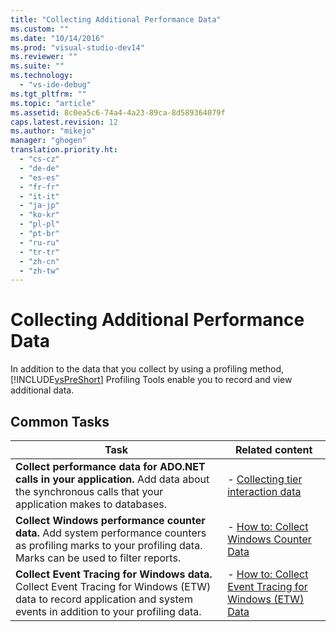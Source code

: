 ```yaml
---
title: "Collecting Additional Performance Data"
ms.custom: ""
ms.date: "10/14/2016"
ms.prod: "visual-studio-dev14"
ms.reviewer: ""
ms.suite: ""
ms.technology: 
  - "vs-ide-debug"
ms.tgt_pltfrm: ""
ms.topic: "article"
ms.assetid: 8c0ea5c6-74a4-4a23-89ca-8d589364079f
caps.latest.revision: 12
ms.author: "mikejo"
manager: "ghogen"
translation.priority.ht: 
  - "cs-cz"
  - "de-de"
  - "es-es"
  - "fr-fr"
  - "it-it"
  - "ja-jp"
  - "ko-kr"
  - "pl-pl"
  - "pt-br"
  - "ru-ru"
  - "tr-tr"
  - "zh-cn"
  - "zh-tw"
---
```

# Collecting Additional Performance Data
In addition to the data that you collect by using a profiling method, [!INCLUDE[vsPreShort](../codequality/includes/vspreshort_md.md)] Profiling Tools enable you to record and view additional data.  
  
## Common Tasks  
  
|Task|Related content|  
|----------|---------------------|  
|**Collect performance data for ADO.NET calls in your application.** Add data about the synchronous calls that your application makes to databases.|-   [Collecting tier interaction data](../profiling/collecting-tier-interaction-data.md)|  
|**Collect Windows performance counter data.** Add system performance counters as profiling marks to your profiling data. Marks can be used to filter reports.|-   [How to: Collect Windows Counter Data](../profiling/how-to--collect-windows-counter-data.md)|  
|**Collect Event Tracing for Windows data.** Collect Event Tracing for Windows (ETW) data to record application and system events in addition to your profiling data.|-   [How to: Collect Event Tracing for Windows (ETW) Data](../profiling/how-to--collect-event-tracing-for-windows--etw--data.md)|